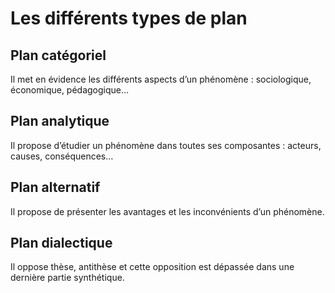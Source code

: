 # Les différents types de plan
## Plan catégoriel
Il met en évidence les différents aspects d’un phénomène : sociologique,
économique, pédagogique…
## Plan analytique
Il propose d’étudier un phénomène dans toutes ses composantes : acteurs,
causes, conséquences…
## Plan alternatif
Il propose de présenter les avantages et les inconvénients d’un
phénomène.
## Plan dialectique
Il oppose thèse, antithèse et cette opposition est dépassée dans une
dernière partie synthétique. 
